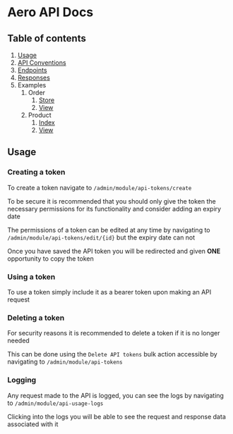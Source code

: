 # Aero API Docs

## Table of contents

1. [Usage](#usage)
2. [API Conventions](CONVENTIONS.md)
3. [Endpoints](ENDPOINTS.md)
4. [Responses](RESPONSES.md)
5. Examples
   1. Order
      1. [Store](Examples/Order/STORE.md)
      2. [View](Examples/Order/VIEW.md)
   2. Product
      1. [Index](Examples/Product/INDEX.md)
      2. [View](Examples/Product/VIEW.md)

## Usage

### Creating a token

To create a token navigate to `/admin/module/api-tokens/create`

To be secure it is recommended that you should only give the token the necessary permissions for its functionality and consider adding an expiry date

The permissions of a token can be edited at any time by navigating to `/admin/module/api-tokens/edit/{id}` but the expiry date can not

Once you have saved the API token you will be redirected and given **ONE** opportunity to copy the token

### Using a token

To use a token simply include it as a bearer token upon making an API request

### Deleting a token

For security reasons it is recommended to delete a token if it is no longer needed

This can be done using the `Delete API tokens` bulk action accessible by navigating to `/admin/module/api-tokens`

### Logging

Any request made to the API is logged, you can see the logs by navigating to `/admin/module/api-usage-logs`

Clicking into the logs you will be able to see the request and response data associated with it

